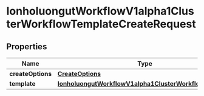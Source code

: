 

# IonholuongutWorkflowV1alpha1ClusterWorkflowTemplateCreateRequest


## Properties

Name | Type | Description | Notes
------------ | ------------- | ------------- | -------------
**createOptions** | [**CreateOptions**](CreateOptions.md) |  |  [optional]
**template** | [**IonholuongutWorkflowV1alpha1ClusterWorkflowTemplate**](IonholuongutWorkflowV1alpha1ClusterWorkflowTemplate.md) |  |  [optional]



